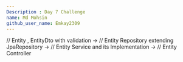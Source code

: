 ```yaml
---
Description : Day 7 Challenge 
name: Md Mohsin
github_user_name: Emkay2309
---
```



// Entity , EntityDto with validation ->
// Entity Repository extending JpaRepository ->
// Entity Service and its Implementation ->
// Entity Controller 